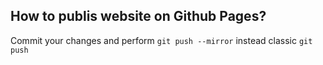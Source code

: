 How to publis website on Github Pages?
--------------------------------------

Commit your changes and perform `git push --mirror` instead classic `git push`
